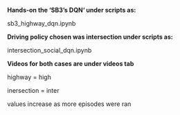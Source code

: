 **Hands-on the ‘SB3’s DQN‘ under scripts as:**

sb3_highway_dqn.ipynb

**Driving policy chosen was intersection under scripts as:**

intersection_social_dqn.ipynb

**Videos for both cases are under videos tab**

highway = high

inersection = inter

values increase as more episodes were ran
